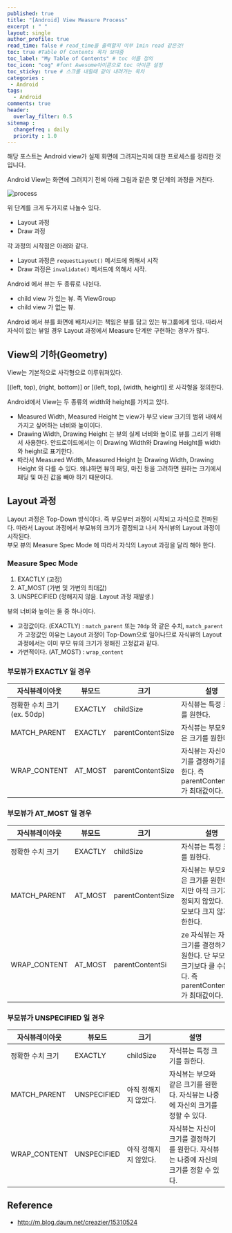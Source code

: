 ```yaml
---
published: true
title: "[Android] View Measure Process"	
excerpt : " "	
layout: single	
author_profile: true	
read_time: false # read_time을 출력할지 여부 1min read 같은것!	
toc: true #Table Of Contents 목차 보여줌	
toc_label: "My Table of Contents" # toc 이름 정의	
toc_icon: "cog" #font Awesome아이콘으로 toc 아이콘 설정	
toc_sticky: true # 스크롤 내릴때 같이 내려가는 목차	
categories :	
 - Android	
tags: 	
  - Android	
comments: true	
header:	
  overlay_filter: 0.5	
sitemap :	
  changefreq : daily	
  priority : 1.0	
---
```


해당 포스트는 Android view가 실제 화면에 그려지는지에 대한 프로세스를 정리한 것입니다.

Android View는 화면에 그려지기 전에 아래 그림과 같은 몇 단계의 과정을 거친다.

![process](https://www.charlezz.com/wordpress/wp-content/uploads/2019/12/1_hKqtBgx594fylFgX-jMDQA-1024x884.png)

위 단계를 크게 두가지로 나눌수 있다.

- Layout 과정
- Draw 과정

각 과정의 시작점은 아래와 같다.

- Layout 과정은 `requestLayout()` 메서드에 의해서 시작
- Draw 과정은 `invalidate()` 메서드에 의해서 시작.

Android 에서 뷰는 두 종류로 나뉜다.

- child view 가 있는 뷰. 즉 ViewGroup
- child view 가 없는 뷰.

Android 에서 뷰를 화면에 배치시키는 책임은 뷰를 담고 있는 뷰그룹에게 있다.
따라서 자식이 없는 뷰일 경우 Layout 과정에서 Measure 단계만 구현하는 경우가 많다.

## View의 기하(Geometry)

View는 기본적으로 사각형으로 이루워져있다.
  
[(left, top), (right, bottom)] or [(left, top), (width, height)] 로 사각형을 정의한다.
  
Android에서 View는 두 종류의 width와 height를 가지고 있다.

- Measured Width, Measured Height 는 view가 부모 view 크기의 범위 내에서 가지고 싶어하는 너비와 높이이다.
- Drawing Width, Drawing Height 는 뷰의 실제 너비와 높이로 뷰를 그리기 위해서 사용한다. 안드로이드에서는 이 Drawing Width와 Drawing Height를 width와 height로 표기한다.
- 따라서 Measured Width, Measured Height 는 Drawing Width, Drawing Height 와 다를 수 있다.
왜냐하면 뷰의 패딩, 마진 등을 고려하면 원하는 크기에서 패딩 및 마진 값을 빼야 하기 때문이다.

## Layout 과정

Layout 과정은 Top-Down 방식이다. 즉 부모부터 과정이 시작되고 자식으로 전파된다. 따라서 Layout 과정에서 부모뷰의 크기가 결정되고 나서 자식뷰의 Layout 과정이 시작된다.  
부모 뷰의 Measure Spec Mode 에 따라서 자식의 Layout 과정을 달리 해야 한다.

### Measure Spec Mode

1. EXACTLY     (고정)
2. AT_MOST     (가변 및 가변의 최대값)
3. UNSPECIFIED (정해지지 않음. Layout 과정 재발생.)
  
뷰의 너비와 높이는 둘 중 하나이다.

- 고정값이다. (EXACTLY) : `match_parent` 또는 `70dp` 와 같은 수치, `match_parent` 가 고정값인 이유는 Layout 과정이 Top-Down으로 일어나므로 자식뷰의 Layout 과정에서는
이미 부모 뷰의 크기가 정해진 고정값과 같다.
- 가변적이다. (AT_MOST) : `wrap_content`

### 부모뷰가 EXACTLY 일 경우

|자식뷰레이아웃|뷰모드|크기|설명|
|------|---|---|---|
|정확한 수치 크기(ex. 50dp)|EXACTLY|childSize|자식뷰는 특정 크기를 원한다.|
|MATCH_PARENT|EXACTLY|parentContentSize|자식뷰는 부모와 같은 크기를 원한다.|
|WRAP_CONTENT|AT_MOST|parentContentSize|자식뷰는 자신이 크기를 결정하기를 원한다. 즉 parentContentSize 가 최대값이다.|

### 부모뷰가 AT_MOST 일 경우

|자식뷰레이아웃|뷰모드|크기|설명|
|------|---|---|---|
|정확한 수치 크기|EXACTLY|childSize|자식뷰는 특정 크기를 원한다.|
|MATCH_PARENT|AT_MOST|parentContentSize|자식뷰는 부모와 같은 크기를 원한다. 하지만 아직 크기가 고정되지 않았다. 단 부모보다 크지 않게 제한한다.|
|WRAP_CONTENT|AT_MOST|parentContentSi|ze	자식뷰는 자신이 크기를 결정하기를 원한다. 단 부모뷰의 크기보다 클 수는 없다. 즉 parentContentSize 가 최대값이다.|


### 부모뷰가 UNSPECIFIED 일 경우

|자식뷰레이아웃|뷰모드|크기|설명|
|------|---|---|---|
|정확한 수치 크기|EXACTLY|childSize|자식뷰는 특정 크기를 원한다.|
|MATCH_PARENT|UNSPECIFIED|아직 정해지지 않았다.|자식뷰는 부모와 같은 크기를 원한다. 자식뷰는 나중에 자신의 크기를 정할 수 있다.|
|WRAP_CONTENT|UNSPECIFIED|아직 정해지지 않았다.|자식뷰는 자신이 크기를 결정하기를 원한다. 자식뷰는 나중에 자신의 크기를 정할 수 있다.|

## Reference

- http://m.blog.daum.net/creazier/15310524
